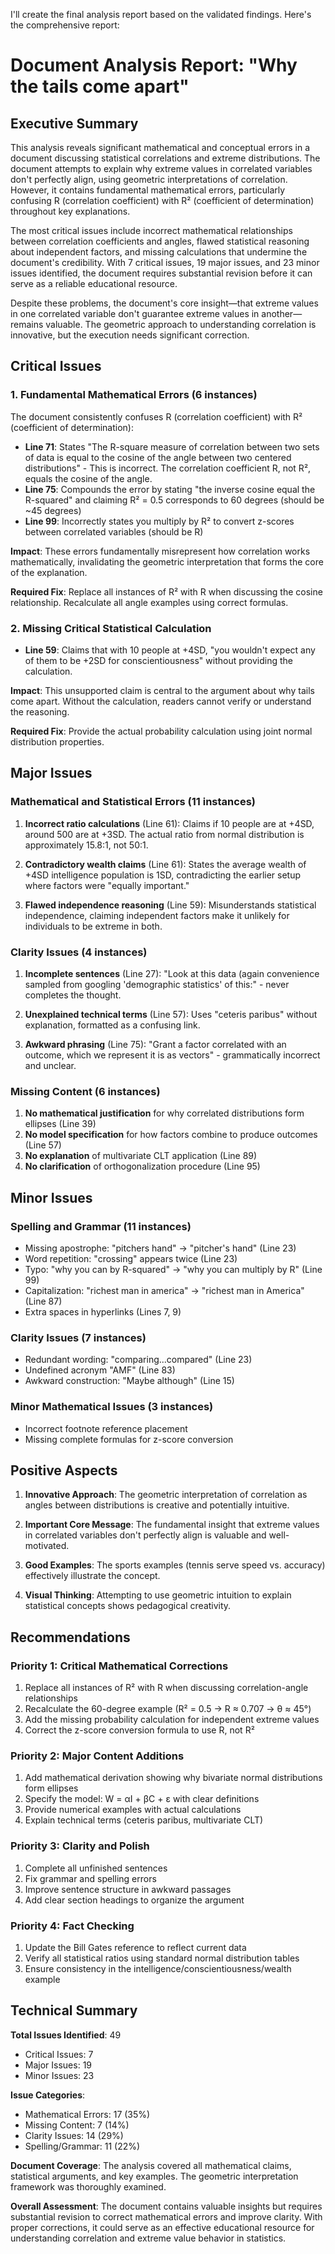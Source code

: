 I'll create the final analysis report based on the validated findings. Here's the comprehensive report:

# Document Analysis Report: "Why the tails come apart"

## Executive Summary

This analysis reveals significant mathematical and conceptual errors in a document discussing statistical correlations and extreme distributions. The document attempts to explain why extreme values in correlated variables don't perfectly align, using geometric interpretations of correlation. However, it contains fundamental mathematical errors, particularly confusing R (correlation coefficient) with R² (coefficient of determination) throughout key explanations.

The most critical issues include incorrect mathematical relationships between correlation coefficients and angles, flawed statistical reasoning about independent factors, and missing calculations that undermine the document's credibility. With 7 critical issues, 19 major issues, and 23 minor issues identified, the document requires substantial revision before it can serve as a reliable educational resource.

Despite these problems, the document's core insight—that extreme values in one correlated variable don't guarantee extreme values in another—remains valuable. The geometric approach to understanding correlation is innovative, but the execution needs significant correction.

## Critical Issues

### 1. Fundamental Mathematical Errors (6 instances)
The document consistently confuses R (correlation coefficient) with R² (coefficient of determination):
- **Line 71**: States "The R-square measure of correlation between two sets of data is equal to the cosine of the angle between two centered distributions" - This is incorrect. The correlation coefficient R, not R², equals the cosine of the angle.
- **Line 75**: Compounds the error by stating "the inverse cosine equal the R-squared" and claiming R² = 0.5 corresponds to 60 degrees (should be ~45 degrees)
- **Line 99**: Incorrectly states you multiply by R² to convert z-scores between correlated variables (should be R)

**Impact**: These errors fundamentally misrepresent how correlation works mathematically, invalidating the geometric interpretation that forms the core of the explanation.

**Required Fix**: Replace all instances of R² with R when discussing the cosine relationship. Recalculate all angle examples using correct formulas.

### 2. Missing Critical Statistical Calculation
- **Line 59**: Claims that with 10 people at +4SD, "you wouldn't expect any of them to be +2SD for conscientiousness" without providing the calculation.

**Impact**: This unsupported claim is central to the argument about why tails come apart. Without the calculation, readers cannot verify or understand the reasoning.

**Required Fix**: Provide the actual probability calculation using joint normal distribution properties.

## Major Issues

### Mathematical and Statistical Errors (11 instances)

1. **Incorrect ratio calculations** (Line 61): Claims if 10 people are at +4SD, around 500 are at +3SD. The actual ratio from normal distribution is approximately 15.8:1, not 50:1.

2. **Contradictory wealth claims** (Line 61): States the average wealth of +4SD intelligence population is 1SD, contradicting the earlier setup where factors were "equally important."

3. **Flawed independence reasoning** (Line 59): Misunderstands statistical independence, claiming independent factors make it unlikely for individuals to be extreme in both.

### Clarity Issues (4 instances)

1. **Incomplete sentences** (Line 27): "Look at this data (again convenience sampled from googling 'demographic statistics' of this:" - never completes the thought.

2. **Unexplained technical terms** (Line 57): Uses "ceteris paribus" without explanation, formatted as a confusing link.

3. **Awkward phrasing** (Line 75): "Grant a factor correlated with an outcome, which we represent it is as vectors" - grammatically incorrect and unclear.

### Missing Content (6 instances)

1. **No mathematical justification** for why correlated distributions form ellipses (Line 39)
2. **No model specification** for how factors combine to produce outcomes (Line 57)
3. **No explanation** of multivariate CLT application (Line 89)
4. **No clarification** of orthogonalization procedure (Line 95)

## Minor Issues

### Spelling and Grammar (11 instances)
- Missing apostrophe: "pitchers hand" → "pitcher's hand" (Line 23)
- Word repetition: "crossing" appears twice (Line 23)
- Typo: "why you can by R-squared" → "why you can multiply by R" (Line 99)
- Capitalization: "richest man in america" → "richest man in America" (Line 87)
- Extra spaces in hyperlinks (Lines 7, 9)

### Clarity Issues (7 instances)
- Redundant wording: "comparing...compared" (Line 23)
- Undefined acronym "AMF" (Line 83)
- Awkward construction: "Maybe although" (Line 15)

### Minor Mathematical Issues (3 instances)
- Incorrect footnote reference placement
- Missing complete formulas for z-score conversion

## Positive Aspects

1. **Innovative Approach**: The geometric interpretation of correlation as angles between distributions is creative and potentially intuitive.

2. **Important Core Message**: The fundamental insight that extreme values in correlated variables don't perfectly align is valuable and well-motivated.

3. **Good Examples**: The sports examples (tennis serve speed vs. accuracy) effectively illustrate the concept.

4. **Visual Thinking**: Attempting to use geometric intuition to explain statistical concepts shows pedagogical creativity.

## Recommendations

### Priority 1: Critical Mathematical Corrections
1. Replace all instances of R² with R when discussing correlation-angle relationships
2. Recalculate the 60-degree example (R² = 0.5 → R ≈ 0.707 → θ ≈ 45°)
3. Add the missing probability calculation for independent extreme values
4. Correct the z-score conversion formula to use R, not R²

### Priority 2: Major Content Additions
1. Add mathematical derivation showing why bivariate normal distributions form ellipses
2. Specify the model: W = αI + βC + ε with clear definitions
3. Provide numerical examples with actual calculations
4. Explain technical terms (ceteris paribus, multivariate CLT)

### Priority 3: Clarity and Polish
1. Complete all unfinished sentences
2. Fix grammar and spelling errors
3. Improve sentence structure in awkward passages
4. Add clear section headings to organize the argument

### Priority 4: Fact Checking
1. Update the Bill Gates reference to reflect current data
2. Verify all statistical ratios using standard normal distribution tables
3. Ensure consistency in the intelligence/conscientiousness/wealth example

## Technical Summary

**Total Issues Identified**: 49
- Critical Issues: 7
- Major Issues: 19  
- Minor Issues: 23

**Issue Categories**:
- Mathematical Errors: 17 (35%)
- Missing Content: 7 (14%)
- Clarity Issues: 14 (29%)
- Spelling/Grammar: 11 (22%)

**Document Coverage**: The analysis covered all mathematical claims, statistical arguments, and key examples. The geometric interpretation framework was thoroughly examined.

**Overall Assessment**: The document contains valuable insights but requires substantial revision to correct mathematical errors and improve clarity. With proper corrections, it could serve as an effective educational resource for understanding correlation and extreme value behavior in statistics.
